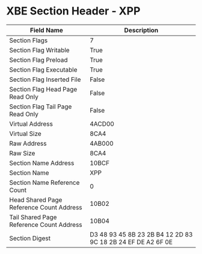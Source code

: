 # XBE Section Header - XPP

| Field Name | Description |
|---|---|
| Section Flags | 7 |
| Section Flag Writable | True |
| Section Flag Preload | True |
| Section Flag Executable | True |
| Section Flag Inserted File | False |
| Section Flag Head Page Read Only | False |
| Section Flag Tail Page Read Only | False |
| Virtual Address | 4ACD00 |
| Virtual Size | 8CA4 |
| Raw Address | 4AB000 |
| Raw Size | 8CA4 |
| Section Name Address | 10BCF |
| Section Name | XPP |
| Section Name Reference Count | 0 |
| Head Shared Page Reference Count Address | 10B02 |
| Tail Shared Page Reference Count Address | 10B04 |
| Section Digest | D3 48 93 45 8B 23 2B B4 12 2D 83 9C 18 2B 24 EF DE A2 6F 0E |
